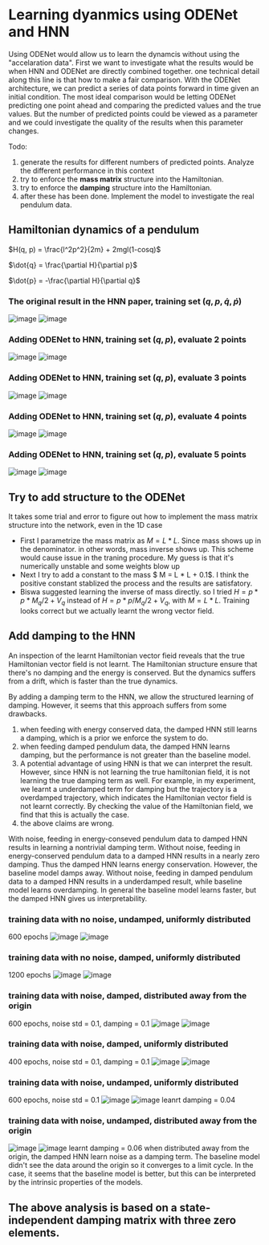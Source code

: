 # Learning dyanmics using ODENet and HNN

Using ODENet would allow us to learn the dynamcis without using the "accelaration data". First we want to investigate what the results would be when HNN and ODENet are directly combined together. one technical detail along this line is that how to make a fair comparison. With the ODENet architecture, we can predict a series of data points forward in time given an initial condition. The most ideal comparison would be letting ODENet predicting one point ahead and comparing the predicted values and the true values. But the number of predicted points could be viewed as a parameter and we could investigate the quality of the results when this parameter changes. 

Todo: 
1. generate the results for different numbers of predicted points. Analyze the different performance in this context
2. try to enforce the **mass matrix** structure into the Hamiltonian.
3. try to enforce the **damping** structure into the Hamiltonian.
4. after these has been done. Implement the model to investigate the real pendulum data. 

## Hamiltonian dynamics of a pendulum 
$H(q, p) = \frac{l^2p^2}{2m} + 2mgl(1-cosq)$

$\dot{q} = \frac{\partial H}{\partial p}$

$\dot{p} = -\frac{\partial H}{\partial q}$

### The original result in the HNN paper, training set $(q, p, \dot{q}, \dot{p})$

![image](figures/pend.png)
![image](figures/pend-integration.png)

### Adding ODENet to HNN, training set $(q,p)$, evaluate 2 points

![image](figures/pend-p2.png)
![image](figures/pend-p2-integration.png)

### Adding ODENet to HNN, training set $(q,p)$, evaluate 3 points

![image](figures/pend-p3.png)
![image](figures/pend-p3-integration.png)

### Adding ODENet to HNN, training set $(q,p)$, evaluate 4 points

![image](figures/pend-p4.png)
![image](figures/pend-p4-integration.png)

### Adding ODENet to HNN, training set $(q,p)$, evaluate 5 points

![image](figures/pend-p5.png)
![image](figures/pend-p5-integration.png)

## Try to add structure to the ODENet

It takes some trial and error to figure out how to implement the mass matrix structure into the network, even in the 1D case
- First I parametrize the mass matrix as $M = L * L$. Since mass shows up in the denominator. in other words, mass inverse shows up. This scheme would cause issue in the traning procedure. My guess is that it's numerically unstable and some weights blow up
- Next I try to add a constant to the mass $ M = L * L + 0.1$. I think the positive constant stablized the process and the results are satisfatory.
- Biswa suggested learning the inverse of mass directly. so I tried $H = p * p * M_q /2 + V_q$ instead of $H = p * p / M_q /2 + V_q$, with $M = L * L$. Training looks correct but we actually learnt the wrong vector field.

## Add damping to the HNN
An inspection of the learnt Hamiltonian vector fieid reveals that the true Hamiltonian vector field is not learnt. The Hamiltonian structure ensure that there's no damping and the energy is conserved. But the dynamics suffers from a drift, which is faster than the true dynamics. 

By adding a damping term to the HNN, we allow the structured learning of damping. However, it seems that this approach suffers from some drawbacks. 
1. when feeding with energy conserved data, the damped HNN still learns a damping, which is a prior we enforce the system to do.
2. when feeding damped pendulum data, the damped HNN learns damping, but the performance is not greater than the baseline model. 
3. A potential advantage of using HNN is that we can interpret the result. However, since HNN is not learning the true hamiltonian field, it is not learning the true damping term as well. For example, in my experiment, we learnt a underdamped term for damping but the trajectory is a overdamped trajectory, which indicates the Hamiltonian vector field is not learnt correctly. By checking the value of the Hamiltonian field, we find that this is actually the case. 
4. the above claims are wrong.

With noise, feeding in energy-conseved pendulum data to damped HNN results in learning a nontrivial damping term. 
Without noise, feeding in energy-conserved pendulum data to a damped HNN results in a nearly zero damping. Thus the damped HNN learns energy conservation. However, the baseline model damps away. 
Without noise, feeding in damped pendulum data to a damped HNN results in a underdamped result, while baseline model learns overdamping. In general the baseline model learns faster, but the damped HNN gives us interpretability. 

### **training data with no noise, undamped, uniformly distributed**
600 epochs
![image](figures/pend-damp-p4-undamp-data.png)
![image](figures/pend-damp-p4-integration-undamp-data.png)

### **training data with no noise, damped, uniformly distributed**
1200 epochs
![image](figures/pend-damp-p4-damp-data.png)
![image](figures/pend-damp-p4-integration-damp-data.png)

### **training data with noise, damped, distributed away from the origin**
600 epochs, noise std = 0.1, damping = 0.1
![image](figures/pend-damp-p4-noisy.png)
![image](figures/pend-damp-p4-integration-noisy.png)

### **training data with noise, damped, uniformly distributed**
400 epochs, noise std = 0.1, damping = 0.1
![image](figures/pend-damp-p4-noisy-uni.png)
![image](figures/pend-damp-p4-integration-noisy-uni.png)

### **training data with noise, undamped, uniformly distributed**
600 epochs, noise std = 0.1
![image](figures/pend-damp-p4-noisy-undamp-uni.png)
![image](figures/pend-damp-p4-integration-noisy-undamp-uni.png)
leanrt damping = 0.04
### **training data with noise, undamped, distributed away from the origin**
![image](figures/pend-damp-p4-noisy-undamp.png)
![image](figures/pend-damp-p4-integration-noisy-undamp.png)
learnt damping = 0.06
when distributed away from the origin, the damped HNN learn noise as a damping term. The baseline model didn't see the data around the origin so it converges to a limit cycle. In the case, it seems that the baseline model is better, but this can be interpreted by the intrinsic properties of the models.


The above analysis is based on a state-independent damping matrix with three zero elements.
---



